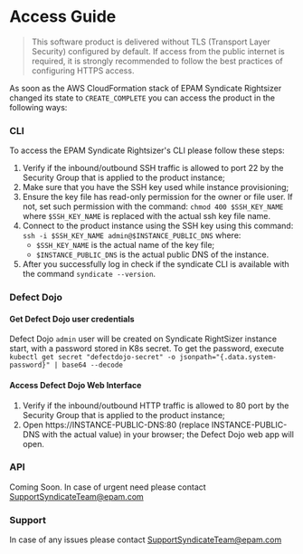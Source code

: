 # Access Guide

> This software product is delivered without TLS (Transport Layer Security) configured by default.
> If access from the public internet is required, it is strongly recommended to follow the best practices of configuring HTTPS access.

As soon as the AWS CloudFormation stack of EPAM Syndicate Rightsizer changed 
its state to `CREATE_COMPLETE` you can access the product in the following ways:

### CLI
To access the EPAM Syndicate Rightsizer's CLI please follow these steps:
1. Verify if the inbound/outbound SSH traffic is allowed to port 22 by the 
Security Group that is applied to the product instance;
2. Make sure that you have the SSH key used while instance provisioning;
3. Ensure the key file has read-only permission for the owner or file user.
If not, set such permission with the command: `chmod 400 $SSH_KEY_NAME` where 
`$SSH_KEY_NAME` is replaced with the actual ssh key file name. 
4. Connect to the product instance using the SSH key using this command: 
`ssh -i $SSH_KEY_NAME admin@$INSTANCE_PUBLIC_DNS` where:
   - `$SSH_KEY_NAME` is the actual name of the key file;
   - `$INSTANCE_PUBLIC_DNS` is the actual public DNS of the instance.
5. After you successfully log in check if the syndicate CLI is available with the 
command `syndicate --version`.

### Defect Dojo
#### Get Defect Dojo user credentials
Defect Dojo `admin` user will be created on Syndicate RightSizer instance start, with a password stored in K8s secret.
To get the password, execute `kubectl get secret "defectdojo-secret" -o jsonpath="{.data.system-password}" | base64 --decode`

#### Access Defect Dojo Web Interface
1. Verify if the inbound/outbound HTTP traffic is allowed to 80 port by the 
Security Group that is applied to the product instance;
2. Open https://INSTANCE-PUBLIC-DNS:80 (replace INSTANCE-PUBLIC-DNS with the actual value) 
in your browser; the Defect Dojo web app will open.  

### API 
Coming Soon.
In case of urgent need please contact [SupportSyndicateTeam@epam.com](mailto:SupportSyndicateTeam@epam.com)

### Support
In case of any issues please contact [SupportSyndicateTeam@epam.com](mailto:SupportSyndicateTeam@epam.com)